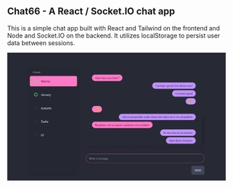 ## Chat66 - A React / Socket.IO chat app

This is a simple chat app built with React and Tailwind on the frontend and Node and Socket.IO on the backend.
It utilizes localStorage to persist user data between sessions.

![](https://github.com/oryxwhite/chat66/raw/fda9f30551b4e898fab73816bb96bcf6527afc22/client/public/chat66sc.png)
